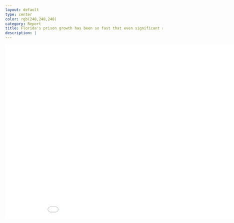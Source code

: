 ```yaml
---
layout: default
type: center
color: rgb(248,248,248)
category: Report
title: Florida's prison growth has been so fast that even significant reductions would hardly turn back the clock.
description: |
---
```

<iframe src="datavis/historicalgraph.html" height='560' width='960' frameborder='0' scrolling='no'></iframe>